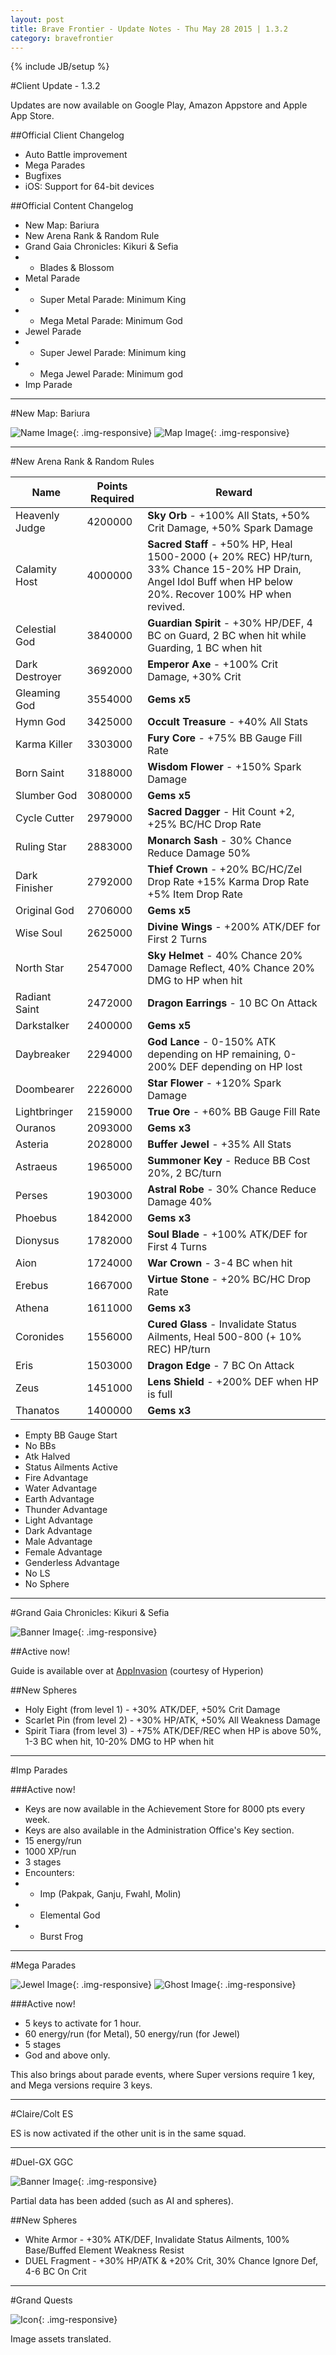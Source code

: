 ```yaml
---
layout: post
title: Brave Frontier - Update Notes - Thu May 28 2015 | 1.3.2
category: bravefrontier
---
```


{% include JB/setup %}

#Client Update - 1.3.2

Updates are now available on Google Play, Amazon Appstore and Apple App Store.

##Official Client Changelog

- Auto Battle improvement
- Mega Parades
- Bugfixes
- iOS: Support for 64-bit devices

##Official Content Changelog

* New Map: Bariura
* New Arena Rank & Random Rule
* Grand Gaia Chronicles: Kikuri & Sefia
*  * Blades & Blossom
* Metal Parade
*  * Super Metal Parade: Minimum King
*  * Mega Metal Parade: Minimum God
* Jewel Parade
*  * Super Jewel Parade: Minimum king
*  * Mega Jewel Parade: Minimum god
* Imp Parade

---

#New Map: Bariura

![Name Image](//i.imgur.com/DQpWRiE.png){: .img-responsive}
![Map Image](//i.imgur.com/GavCoq4.jpg){: .img-responsive}

<!--more-->

----

#New Arena Rank & Random Rules

|Name|Points Required|Reward|
|---|---|---|
|Heavenly Judge|4200000|**Sky Orb** - +100% All Stats, +50% Crit Damage, +50% Spark Damage|
|Calamity Host|4000000|**Sacred Staff** - +50% HP, Heal 1500-2000 (+ 20% REC) HP/turn, 33% Chance 15-20% HP Drain, Angel Idol Buff when HP below 20%. Recover 100% HP when revived.|
|Celestial God|3840000|**Guardian Spirit** - +30% HP/DEF, 4 BC on Guard, 2 BC when hit while Guarding, 1 BC when hit|
|Dark Destroyer|3692000|**Emperor Axe** - +100% Crit Damage, +30% Crit|
|Gleaming God|3554000|**Gems x5**|
|Hymn God|3425000|**Occult Treasure** - +40% All Stats|
|Karma Killer|3303000|**Fury Core** - +75% BB Gauge Fill Rate|
|Born Saint|3188000|**Wisdom Flower** - +150% Spark Damage|
|Slumber God|3080000|**Gems x5**|
|Cycle Cutter|2979000|**Sacred Dagger** - Hit Count +2, +25% BC/HC Drop Rate|
|Ruling Star|2883000|**Monarch Sash** - 30% Chance Reduce Damage 50%|
|Dark Finisher|2792000|**Thief Crown** - +20% BC/HC/Zel Drop Rate +15% Karma Drop Rate +5% Item Drop Rate|
|Original God|2706000|**Gems x5**|
|Wise Soul|2625000|**Divine Wings** - +200% ATK/DEF for First 2 Turns|
|North Star|2547000|**Sky Helmet** - 40% Chance 20% Damage Reflect, 40% Chance 20% DMG to HP when hit|
|Radiant Saint|2472000|**Dragon Earrings** - 10 BC On Attack|
|Darkstalker|2400000|**Gems x5**|
|Daybreaker|2294000|**God Lance** - 0-150% ATK depending on HP remaining, 0-200% DEF depending on HP lost|
|Doombearer|2226000|**Star Flower** - +120% Spark Damage|
|Lightbringer|2159000|**True Ore** - +60% BB Gauge Fill Rate|
|Ouranos|2093000|**Gems x3**|
|Asteria|2028000|**Buffer Jewel** - +35% All Stats|
|Astraeus|1965000|**Summoner Key** - Reduce BB Cost 20%, 2 BC/turn|
|Perses|1903000|**Astral Robe** - 30% Chance Reduce Damage 40%|
|Phoebus|1842000|**Gems x3**|
|Dionysus|1782000|**Soul Blade** - +100% ATK/DEF for First 4 Turns|
|Aion|1724000|**War Crown** - 3-4 BC when hit|
|Erebus|1667000|**Virtue Stone** - +20% BC/HC Drop Rate|
|Athena|1611000|**Gems x3**|
|Coronides|1556000|**Cured Glass** - Invalidate Status Ailments, Heal 500-800 (+ 10% REC) HP/turn|
|Eris|1503000|**Dragon Edge** - 7 BC On Attack|
|Zeus|1451000|**Lens Shield** - +200% DEF when HP is full|
|Thanatos|1400000|**Gems x3**|

* Empty BB Gauge Start
* No BBs
* Atk Halved
* Status Ailments Active
* Fire Advantage
* Water Advantage
* Earth Advantage
* Thunder Advantage
* Light Advantage
* Dark Advantage
* Male Advantage
* Female Advantage
* Genderless Advantage
* No LS
* No Sphere

---

#Grand Gaia Chronicles: Kikuri & Sefia

![Banner Image](//i.imgur.com/5ocW3qX.png){: .img-responsive}

##Active now!

Guide is available over at [AppInvasion](http://appinvasion.com/threads/grand-gaia-chronicles-guide-updated-sefia-kikuri.249909/#post-2003321) (courtesy of Hyperion)

##New Spheres

* Holy Eight (from level 1) - +30% ATK/DEF, +50% Crit Damage
* Scarlet Pin (from level 2) - +30% HP/ATK, +50% All Weakness Damage
* Spirit Tiara (from level 3) - +75% ATK/DEF/REC when HP is above 50%, 1-3 BC when hit, 10-20% DMG to HP when hit

---

#Imp Parades

###Active now!

* Keys are now available in the Achievement Store for 8000 pts every week.
* Keys are also available in the Administration Office's Key section.
* 15 energy/run
* 1000 XP/run
* 3 stages
* Encounters:
*  * Imp (Pakpak, Ganju, Fwahl, Molin)
*  * Elemental God
*  * Burst Frog

---

#Mega Parades

![Jewel Image](//i.imgur.com/PIQ134L.png){: .img-responsive}
![Ghost Image](//i.imgur.com/5bqsSJg.png){: .img-responsive}

###Active now!

* 5 keys to activate for 1 hour.
* 60 energy/run (for Metal), 50 energy/run (for Jewel)
* 5 stages
* God and above only.

This also brings about parade events, where Super versions require 1 key, and Mega versions require 3 keys.

---

#Claire/Colt ES

ES is now activated if the other unit is in the same squad.

---

#Duel-GX GGC

![Banner Image](//i.imgur.com/JG0B6YN.png){: .img-responsive}

Partial data has been added (such as AI and spheres).

##New Spheres

* White Armor - +30% ATK/DEF, Invalidate Status Ailments, 100% Base/Buffed Element Weakness Resist
* DUEL Fragment - +30% HP/ATK & +20% Crit, 30% Chance Ignore Def, 4-6 BC On Crit

---

#Grand Quests

![Icon](//i.imgur.com/wblgjtf.png){: .img-responsive}

Image assets translated.